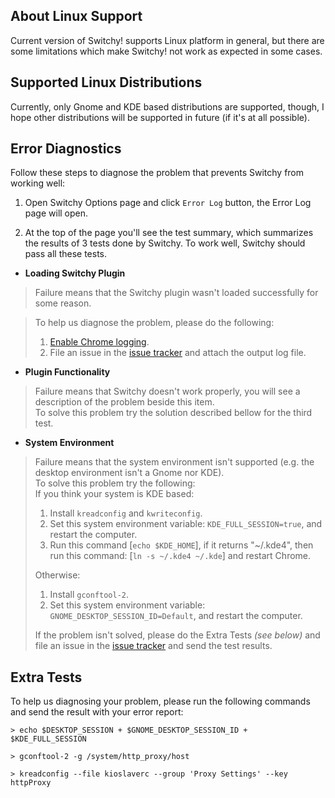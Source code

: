 ## About Linux Support ##
Current version of Switchy! supports Linux platform in general, but there are some limitations which make Switchy! not work as expected in some cases.

## Supported Linux Distributions ##
Currently, only Gnome and KDE based distributions are supported, though, I hope other distributions will be supported in future (if it's at all possible).

## Error Diagnostics ##
Follow these steps to diagnose the problem that prevents Switchy from working well:

1. Open Switchy Options page and click `Error Log` button, the Error Log page will open.

2. At the top of the page you'll see the test summary, which summarizes the results of 3 tests done by Switchy.
To work well, Switchy should pass all these tests.
  * **Loading Switchy Plugin**
> Failure means that the Switchy plugin wasn't loaded successfully for some reason.<br>
<blockquote>To help us diagnose the problem, please do the following:<br>
<ol><li><a href='http://dev.chromium.org/for-testers/enable-logging'>Enable Chrome logging</a>.<br>
</li><li>File an issue in the <a href='http://code.google.com/p/switchy/issues/list'>issue tracker</a> and attach the output log file.</li></ol></blockquote>

<ul><li><b>Plugin Functionality</b>
</li></ul><blockquote>Failure means that Switchy doesn't work properly, you will see a description of the problem beside this item.<br>
To solve this problem try the solution described bellow for the third test.</blockquote>

<ul><li><b>System Environment</b>
</li></ul><blockquote>Failure means that the system environment isn't supported (e.g. the desktop environment isn't a Gnome nor KDE).<br>
To solve this problem try the following:<br>
If you think your system is KDE based:<br>
<ol><li>Install <code>kreadconfig</code> and <code>kwriteconfig</code>.<br>
</li><li>Set this system environment variable: <code>KDE_FULL_SESSION=true</code>, and restart the computer.<br>
</li><li>Run this command [<code>echo $KDE_HOME</code>], if it returns "~/.kde4", then run this command: [<code>ln -s ~/.kde4 ~/.kde</code>] and restart Chrome.<br>
</li></ol>Otherwise:<br>
<ol><li>Install <code>gconftool-2</code>.<br>
</li><li>Set this system environment variable: <code>GNOME_DESKTOP_SESSION_ID=Default</code>, and restart the computer.<br>
</li></ol>If the problem isn't solved, please do the Extra Tests <i>(see below)</i> and file an issue in the <a href='http://code.google.com/p/switchy/issues/list'>issue tracker</a> and send the test results.</blockquote>

<h2>Extra Tests</h2>
To help us diagnosing your problem, please run the following commands and send the result with your error report:<br>
<pre><code>&gt; echo $DESKTOP_SESSION + $GNOME_DESKTOP_SESSION_ID + $KDE_FULL_SESSION<br>
&gt; gconftool-2 -g /system/http_proxy/host<br>
&gt; kreadconfig --file kioslaverc --group 'Proxy Settings' --key httpProxy<br>
</code></pre>